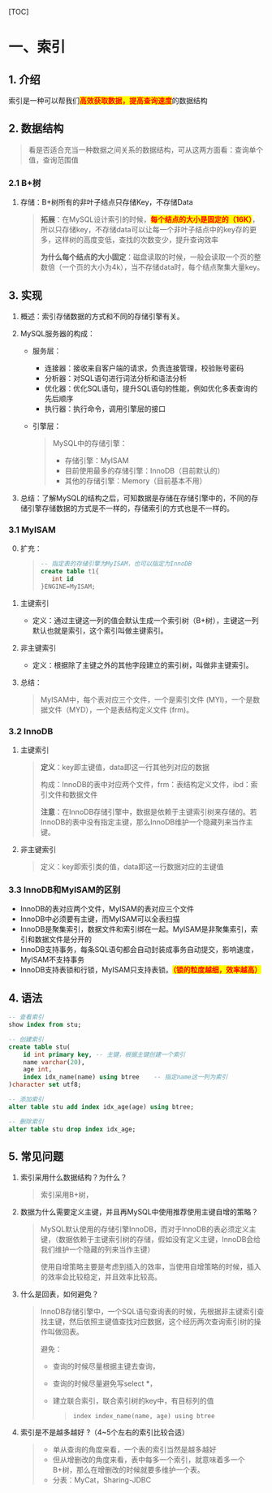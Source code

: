 [TOC]



# 一、索引

## 1. 介绍

索引是一种可以帮我们<span style="background:yellow;color:red;font-weight:bold">高效获取数据，提高查询速度</span>的数据结构

## 2. 数据结构

> 看是否适合充当一种数据之间关系的数据结构，可从这两方面看：查询单个值，查询范围值

### 2.1 B+树

1. 存储：B+树所有的非叶子结点只存储Key，不存储Data

   > **拓展**：在MySQL设计索引的时候，<span style="background:yellow;color:red;font-weight:bold">每个结点的大小是固定的（16K）</span>，所以只存储key，不存储data可以让每一个非叶子结点中的key存的更多，这样树的高度变低，查找的次数变少，提升查询效率
   >
   > **为什么每个结点的大小固定**：磁盘读取的时候，一般会读取一个页的整数倍（一个页的大小为4k），当不存储data时，每个结点聚集大量key。

## 3. 实现

1. 概述：索引存储数据的方式和不同的存储引擎有关。

2. MySQL服务器的构成：

   - 服务层：
     - 连接器：接收来自客户端的请求，负责连接管理，校验账号密码
     - 分析器：对SQL语句进行词法分析和语法分析
     - 优化器：优化SQL语句，提升SQL语句的性能，例如优化多表查询的先后顺序
     - 执行器：执行命令，调用引擎层的接口

   - 引擎层：

     > MySQL中的存储引擎：
     >
     > - 存储引擎：MyISAM
     > - 目前使用最多的存储引擎：InnoDB（目前默认的）
     > - 其他的存储引擎：Memory（目前基本不用）

3. 总结：了解MySQL的结构之后，可知数据是存储在存储引擎中的，不同的存储引擎存储数据的方式是不一样的，存储索引的方式也是不一样的。

### 3.1 MyISAM

0. 扩充：

   > ```sql
   > -- 指定表的存储引擎为MyISAM，也可以指定为InnoDB
   > create table t1{
   > 	int id
   > }ENGINE=MyISAM;
   > ```

1. 主键索引

   - 定义：通过主键这一列的值会默认生成一个索引树（B+树），主键这一列默认也就是索引，这个索引叫做主键索引。

2. 非主键索引

   - 定义：根据除了主键之外的其他字段建立的索引树，叫做非主键索引。

3. 总结：

   > MyISAM中，每个表对应三个文件，一个是索引文件 (MYI)，一个是数据文件（MYD），一个是表结构定义文件 (frm)。

### 3.2 InnoDB

1. 主键索引

   > **定义**：key即主键值，data即这一行其他列对应的数据
   >
   > 构成：InnoDB的表中对应两个文件，frm：表结构定义文件，ibd：索引文件和数据文件
   >
   > **注意**：在InnoDB存储引擎中，数据是依赖于主键索引树来存储的。若InnoDB的表中没有指定主键，那么InnoDB维护一个隐藏列来当作主键。

2. 非主键索引

   > 定义：key即索引类的值，data即这一行数据对应的主键值

### 3.3 InnoDB和MyISAM的区别

- InnoDB的表对应两个文件，MyISAM的表对应三个文件
- InnoDB中必须要有主键，而MyISAM可以全表扫描
- InnoDB是聚集索引，数据文件和索引绑在一起。MyISAM是非聚集索引，索引和数据文件是分开的
- InnoDB支持事务，每条SQL语句都会自动封装成事务自动提交，影响速度，MyISAM不支持事务
- InnoDB支持表锁和行锁，MyISAM只支持表锁。<span style="background:yellow;color:red;font-weight:bold">（锁的粒度越细，效率越高）</span> 

## 4. 语法

```sql
-- 查看索引
show index from stu;

-- 创建索引
create table stu(
	id int primary key, -- 主键，根据主键创建一个索引
    name varchar(20),
    age int,
    index idx_name(name) using btree	-- 指定name这一列为索引
)character set utf8;

-- 添加索引
alter table stu add index idx_age(age) using btree;

-- 删除索引
alter table stu drop index idx_age;
```



## 5. 常见问题

1. 索引采用什么数据结构？为什么？

   > 索引采用B+树，

2. 数据为什么需要定义主键，并且再MySQL中使用推荐使用主键自增的策略？

   > MySQL默认使用的存储引擎InnoDB，而对于InnoDB的表必须定义主键，（数据依赖于主键索引树的存储，假如没有定义主键，InnoDB会给我们维护一个隐藏的列来当作主键）
   >
   > 使用自增策略主要是考虑到插入的效率，当使用自增策略的时候，插入的效率会比较稳定，并且效率比较高。

3. 什么是回表，如何避免？

   > InnoDB存储引擎中，一个SQL语句查询表的时候，先根据非主键索引查找主键，然后依照主键值查找对应数据，这个经历两次查询索引树的操作叫做回表。
   >
   > 避免：
   >
   > - 查询的时候尽量根据主键去查询，
   > - 查询的时候尽量避免写select *，
   >
   > - 建立联合索引，联合索引树的key中，有目标列的值
   >
   >   > `index index_name(name, age) using btree`

4. 索引是不是越多越好 ?（4~5个左右的索引比较合适）

   > - 单从查询的角度来看，一个表的索引当然是越多越好
   > - 但从增删改的角度来看，表中每多一个索引，就意味着多一个B+树，那么在增删改的时候就要多维护一个表。
   > - 分表：MyCat，Sharing-JDBC